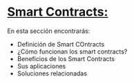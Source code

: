 # **[Smart Contracts:](https://academy.bit2me.com/que-son-los-smart-contracts/)**

En esta sección encontrarás:
- Definición de Smart COntracts
- ¿Cómo funcionan los smart contracts?
- Beneficios de los Smart Contracts
- Sus aplicaciones
- Soluciones relacionadas